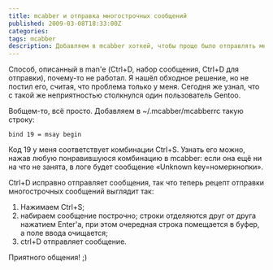 ```yaml
---
title: mcabber и отправка многострочных сообщений
published: 2009-03-08T18:33:00Z
categories: 
tags: mcabber
description: Добавляем в mcabber хоткей, чтобы проще было отправлять многострочники.
---
```


Способ, описанный в man'е (Ctrl+D, набор сообщения, Ctrl+D для отправки), почему-то не работал. Я нашёл обходное решение, но не постил его, считая, что проблема только у меня. Сегодня же узнал, что с такой же неприятностью столкнулся один пользователь Gentoo.

Вобщем-то, всё просто. Добавляем в ~/.mcabber/mcabberrc такую строку:
```
bind 19 = msay begin
```
Код 19 у меня соответствует комбинации Ctrl+S. Узнать его можно, нажав любую понравившуюся комбинацию в mcabber: если она ещё ни на что не занята, в логе будет сообщение «Unknown key=номеркнопки».

Ctrl+D исправно отправляет сообщения, так что теперь рецепт отправки многострочных сообщений выглядит так:

1. Нажимаем Ctrl+S;
2. набираем сообщение построчно; строки отделяются друг от друга нажатием Enter'а, при этом очередная строка помещается в буфер, а поле ввода очищается;
3. ctrl+D отправляет сообщение.

Приятного общения! ;)
